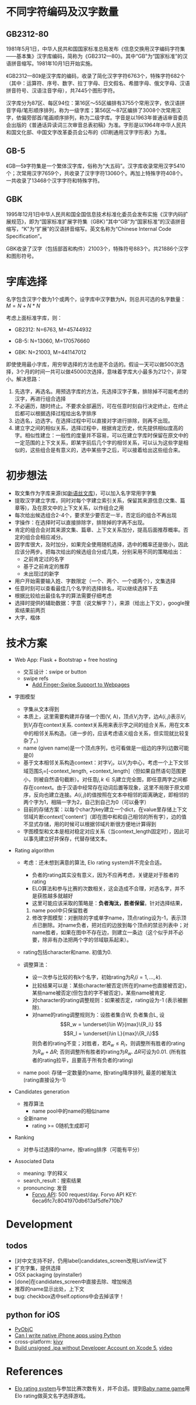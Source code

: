 # 不同字符编码及汉字数量

## GB2312-80

1981年5月1日，中华人民共和国国家标准总局发布《信息交换用汉字编码字符集——基本集》汉字库编码，简称为《GB2312—80》。其中“GB”为“国家标准”的汉语拼音缩写。1981年10月1日开始实施。

《GB2312—80》是汉字库的编码，收录了简化汉字字符6763个，特殊字符682个（其中：运算符、序号、数字、拉丁字母、日文假名、希腊字母、俄文字母、汉语拼音符号、汉语注音字母），共7445个图形字符。 

汉字库分为87区、每区94位：第16区～55区编排有3755个常用汉字，依汉语拼音字母/笔形顺序排列，称为一级字库；第56区～87区编排了3008个次常用汉字，依偏旁部首/笔画顺序排列，称为二级字库。字音是以1963年普通话审音委员会出版的《普通话异读词三次审音总表初稿》为准。字形是以1964年中华人民共和国文化部、中国文字改革委员会公布的《印刷通用汉字字形表》为准。

## GB-5

《GB—5》字符集是一个繁体汉字库，俗称为“大五码”。汉字库收录常用汉字5410个；次常用汉字7659个，共收录了汉字字符13060个。再加上特殊字符408个。一共收录了13468个汉字字符和特殊字符。 

## GBK

1995年12月1日中华人民共和国全国信息技术标准化委员会发布实施《汉字内码扩展规范》，即为“国家标准扩展字符集（GBK）”其中“GB”为“国家标准”的汉语拼音缩写，“K”为“扩展”的汉语拼音缩写。英文名称为“Chinese Internal Code Specification”。 

GBK收录了汉字（包括部首和构件）21003个，特殊符号883个。共21886个汉字和图形符号。


# 字库选择

名字包含汉字个数为1个或两个，设字库中汉字数为N，则总共可选的名字数量：$M=N+N*N$

考虑上面标准字库，则：

- GB2312: N=6763,  M=45744932

- GB-5:   N=13060, M=170576660

- GBK:    N=21003, M=441147012

即使使用最小字库，用穷举选择的方法也是不合适的。假设一天可以做500次选择，3个月的时间一共可以做45000次选择，意味着字库大小最多为212个，非常小。解决思路：

1. 先选字，再选名。用预选字库的方法，先选择汉字子集，排除掉不可能考虑的汉字，再进行组合选择
2. 不必遍历，随时终止。不要求全部遍历，可在任意时刻自行决定终止，在终止后都可以根据选择过程给出名字排序
3. 边选名，边选字。在选择过程中可以直接对字进行排除，则再不出现。
4. 建立字之间的相似关系，选择过程中，根据肯定历史，优先提供相似度高的字。相似性建立：一般性的度量并不容易，可以在建立字库时保留在原文中的一定范围的上下文关系，即某字前后几个字的相邻关系，可以认为这些字是相似的，这些组合是有意义的，选中某些字之后，可以接着给出这些组合来。

# 初步想法

- 取文集作为字库来源(如[新语丝文库](http://www.xys.org/library.html))，可以加入名字常用字字集
- 提取汉字建立字库，同时对每个字建立索引关系，保留其来源信息(文集、篇章等)，及在原文中的上下文关系，以作组合之用
- 每次给出候选组合2-4个，要求至少要否定一半，否定后的组合不再出现
- 字操作：在选择时可以直接排除字，排除掉的字再不出现。
- 肯定的组合会对其来源文集、篇章、上下文关系加分，提高后面推荐概率。否定的组合会相应减分。
- 因字库很大，及时加分，如果完全使用随机选择，选中的概率还是很小，因此应该分两步。把每次给出的候选组合分成几类，分别采用不同的策略给出：
	- 之前肯定过的名字
	- 基于之前肯定的推荐
	- 未出现过的新字
- 用户开始需要输入姓、字数限定（一个、两个、一个或两个），文集选择
- 任意时刻可以查看最佳几个名字的选择排名，可以继续选择下去
- 根据比较给出最佳名字的算法需要仔细考虑
- 选择时提供的辅助数据：字意（说文解字？），来源（给出上下文），google搜索结果前两页
- 大字，楷体


# 技术方案

- Web App: Flask + Bootstrap + free hosting
	- 交互设计：swipe or button
	- swipe refs
		- [Add Finger-Swipe Support to Webpages](http://padilicious.com/code/touchevents/)

- 字图模型
	- 字集从文本得到
	- 本质上，这里需要构建并存储一个图(V, A)，顶点$V_i$为字，边$A(i,j)$表示$V_i$到$V_j$存在context关系.
	context关系用来表示字之间的组合关系，用在文本中的相邻关系构造。（进一步的，应该考虑语义组合关系，但实现就比较复杂了。）
	- name (given name)是一个顶点序列，也可看做是一组边的序列(边数可能是0)
	- 基于文本相邻关系构造context：对字$V_i$，以$V_i$为中心，考虑一个上下文邻域范围$S_i$=[-context_length, +context_length]（但如果自然语句范围更小，则被自然语句截断）。对任意$j,k\in S_i$建立完全图，即任意两字之间都存在context。由于汉语中经常存在动词后置等现象，这里不局限于原文顺序，反向也建立连接。$A(i,j)$的值按照在文本中相邻的距离确定，即相邻的两个字为1，相隔一字为2，自己到自己为0（可以叠字）
	- 目前的存储方案：以每个char为key建立一个dict，在value里存储上下文邻域片断context['content']（即在图中和和自己相邻的所有字），边的值不显式存储，用的时候可以根据邻域片断很方便地计算得到
	- 字图模型和文本是相对稳定对应关系（当context_length固定时），因此可以事先建立好并保存，代替存储文本。

- Rating algorithm
	- 考虑：还未想到满意的算法, Elo rating system并不完全合适。
		- 负者的rating其实没有意义，因为不应再考虑，关键是对于胜者的rating
		- ELO算法和参与比赛的次数相关，这会造成不合理，对选名字，并不是获胜越多就越好
		- 这里可能应该采取的策略是：**负者淘汰，胜者保留**。针对选择结果，
		1) name pool中只保留胜者
		2) 修改字图模型：对删除的字或单字name，顶点rating设为-1，表示顶点已删除。对name负者，把对应的边放到每个顶点的禁忌列表中；对name胜者，如果在图中不存在边，则建立一条边（这个似乎并不必要，除非有办法把两个字的邻域联系起来）。 

	- rating包括character和name. 初值为0.
	- 调整算法：
		- 设一次参与比较的有k个名字，初始rating为$R_i(i=1,\dots,k)$. 
		- 比较结果可以是：某些character被否定(所在的name也直接被否定)，某些name被否定(但包含的字不被否定)，某些name被肯定.
		- 对character的rating调整规则：如果被否定，rating设为-1 (表示被删除).
		- 对name的rating调整规则为：设胜者集合W, 负者集合L, 设$$R_w = \underset{i\in W}{max}\{R_i\} $$ $$R_l = \underset{i\in L}{max}\{R_i\}$$
		则负者的rating不变；对胜者，若$R_w \le R_l$，则调整所有胜者的rating为$R_w+\Delta R$; 否则调整所有胜者的rating为$R_w$. $\Delta R$可设为0.01. (所有胜者的rating拉平，且要高于所有负者的rating)
	- name pool: 存储一定数量的name, 按rating降序排列, 最差的被淘汰(rating直接设为-1)


- Candidates generation
	- 推荐算法
		- name pool中的name的相似name
	- 全新name
		- rating >= 0随机生成即可

- Ranking
	- 对参与过选择的name，按rating排序（可能有平分）

- Associated Data
	- meaning: 字的释义
	- search_result：搜索结果
	- pronouncing: 发音
		- [Forvo API](http://api.forvo.com/): 500 request/day. Forvo API KEY: 6eca6fc7c8041970db613af5dfe710b7


# Development

## todos
- [对中文支持不好，仍用label]candidates_screen改用ListView试下
- 扩充字集，提供选择
- OSX packaging (pyinstaller)
- [done]在candidates_screen中直接去除、增加候选
- 推荐的name显示出处，上下文
- bug: checkbox选中self.options中会去掉该字！

## python for iOS

- [PyObjC ](http://www.saurik.com/id/5)
- [Can I write native iPhone apps using Python](http://stackoverflow.com/questions/43315/can-i-write-native-iphone-apps-using-python)
- cross-platform: [kivy](http://kivy.org/#home)
- [Build unsigned .ipa without Developer Account on Xcode 5](http://initcodes.blogspot.hk/2014/01/build-unsigned-ipa-without-developer.html), [video](https://www.youtube.com/watch?v=01eGo6YSPVc)


# References
- [Elo rating system](http://en.wikipedia.org/wiki/Elo_rating_system)与参加比赛次数有关，并不合适。提到[Baby name game](http://baby-namer.meteor.com/launch)用Elo rating做英文名字选择游戏。

